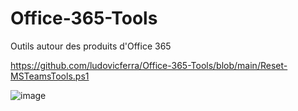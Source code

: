 # Office-365-Tools
Outils autour des produits d'Office 365

https://github.com/ludovicferra/Office-365-Tools/blob/main/Reset-MSTeamsTools.ps1

![image](https://user-images.githubusercontent.com/57104517/136505747-a87ad8bb-e28a-4610-9c5c-8af6472ae7eb.png)
